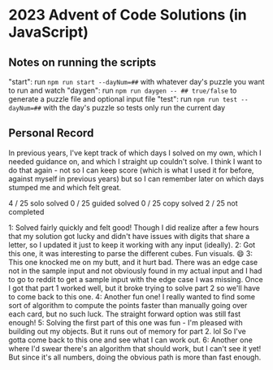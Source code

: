 # 2023 Advent of Code Solutions (in JavaScript)

## Notes on running the scripts

"start": run `npm run start --dayNum=##` with whatever day's puzzle you want to run and watch
"daygen": run `npm run daygen -- ## true/false` to generate a puzzle file and optional input file
"test": run `npm run test --dayNum=##` with the day's puzzle so tests only run the current day

## Personal Record

In previous years, I've kept track of which days I solved on my own, which I needed guidance on, and which I straight up couldn't solve. I think I want to do that again - not so I can keep score (which is what I used it for before, against myself in previous years) but so I can remember later on which days stumped me and which felt great.

4 / 25 solo solved  0 / 25 guided solved  0 / 25 copy solved  2 / 25 not completed

1: Solved fairly quickly and felt good! Though I did realize after a few hours that my solution got lucky and didn't have issues with digits that share a letter, so I updated it just to keep it working with any input (ideally).
2: Got this one, it was interesting to parse the different cubes. Fun visuals. 😄
3: This one knocked me on my butt, and it hurt bad. There was an edge case not in the sample input and not obviously found in my actual input and I had to go to reddit to get a sample input with the edge case I was missing. Once I got that part 1 worked well, but it broke trying to solve part 2 so we'll have to come back to this one.
4: Another fun one! I really wanted to find some sort of algorithm to compute the points faster than manually going over each card, but no such luck. The straight forward option was still fast enough!
5: Solving the first part of this one was fun - I'm pleased with building out my objects. But it runs out of memory for part 2. lol So I've gotta come back to this one and see what I can work out. 
6: Another one where I'd swear there's an algorithm that should work, but I can't see it yet! But since it's all numbers, doing the obvious path is more than fast enough.
